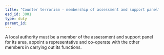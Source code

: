 ```yaml
---
title: "Counter terrorism - membership of assessment and support panel"
esd_id: 3001
type: duty
parent_id:  
---
```


A local authority must be a member of the assessment and support panel for its area, appoint a representative and co-operate with the other members in carrying out its functions.

